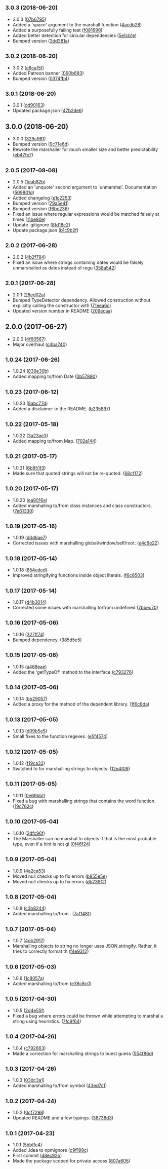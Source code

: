 ## <small>3.0.3 (2018-06-20)</small>

* 3.0.3 ([07b6795](https://github.com/wessberg/marshaller/commit/07b6795))
* Added a 'space' argument to the marshall function ([4acdb28](https://github.com/wessberg/marshaller/commit/4acdb28))
* Added a purposefully failing test ([f081690](https://github.com/wessberg/marshaller/commit/f081690))
* Added better detection for circular dependencies ([5e1cb1e](https://github.com/wessberg/marshaller/commit/5e1cb1e))
* Bumped version ([3dd381a](https://github.com/wessberg/marshaller/commit/3dd381a))



## <small>3.0.2 (2018-06-20)</small>

* 3.0.2 ([a6caf5f](https://github.com/wessberg/marshaller/commit/a6caf5f))
* Added Patreon banner ([090b683](https://github.com/wessberg/marshaller/commit/090b683))
* Bumped version ([0374fb4](https://github.com/wessberg/marshaller/commit/0374fb4))



## <small>3.0.1 (2018-06-20)</small>

* 3.0.1 ([dd90163](https://github.com/wessberg/marshaller/commit/dd90163))
* Updated package.json ([47b2de6](https://github.com/wessberg/marshaller/commit/47b2de6))



## 3.0.0 (2018-06-20)

* 3.0.0 ([329c981](https://github.com/wessberg/marshaller/commit/329c981))
* Bumped version ([9c71e6d](https://github.com/wessberg/marshaller/commit/9c71e6d))
* Rewrote the marshaller for much smaller size and better predictability ([eb47fe7](https://github.com/wessberg/marshaller/commit/eb47fe7))



## <small>2.0.5 (2017-08-08)</small>

* 2.0.5 ([1dab82b](https://github.com/wessberg/marshaller/commit/1dab82b))
* Added an 'unquote' second argument to 'unmarshal'. Documentation ([509801d](https://github.com/wessberg/marshaller/commit/509801d))
* Added changelog ([e1c2253](https://github.com/wessberg/marshaller/commit/e1c2253))
* Bumped version ([79a5e41](https://github.com/wessberg/marshaller/commit/79a5e41))
* Bumped version ([f6bc236](https://github.com/wessberg/marshaller/commit/f6bc236))
* Fixed an issue where regular expressions would be matched falsely at times ([11be80e](https://github.com/wessberg/marshaller/commit/11be80e))
* Update .gitignore ([8fd18c2](https://github.com/wessberg/marshaller/commit/8fd18c2))
* Update package.json ([b1c9b2f](https://github.com/wessberg/marshaller/commit/b1c9b2f))



## <small>2.0.2 (2017-06-28)</small>

* 2.0.2 ([4b2f784](https://github.com/wessberg/marshaller/commit/4b2f784))
* Fixed an issue where strings containing dates would be falsely unmarshalled as dates instead of regu ([358a542](https://github.com/wessberg/marshaller/commit/358a542))



## <small>2.0.1 (2017-06-28)</small>

* 2.0.1 ([28ed02a](https://github.com/wessberg/marshaller/commit/28ed02a))
* Bumped TypeDetector dependency. Allowed construction without explicitly calling the constructor with ([71eea6c](https://github.com/wessberg/marshaller/commit/71eea6c))
* Updated version number in README ([209ecaa](https://github.com/wessberg/marshaller/commit/209ecaa))



## 2.0.0 (2017-06-27)

* 2.0.0 ([4f60567](https://github.com/wessberg/marshaller/commit/4f60567))
* Major overhaul ([c4ba740](https://github.com/wessberg/marshaller/commit/c4ba740))



## <small>1.0.24 (2017-06-26)</small>

* 1.0.24 ([839e30b](https://github.com/wessberg/marshaller/commit/839e30b))
* Added mapping to/from Date ([0b57890](https://github.com/wessberg/marshaller/commit/0b57890))



## <small>1.0.23 (2017-06-12)</small>

* 1.0.23 ([8abc77d](https://github.com/wessberg/marshaller/commit/8abc77d))
* Added a disclaimer to the README. ([b235897](https://github.com/wessberg/marshaller/commit/b235897))



## <small>1.0.22 (2017-05-18)</small>

* 1.0.22 ([3a23ae3](https://github.com/wessberg/marshaller/commit/3a23ae3))
* Added mapping to/from Map. ([702a144](https://github.com/wessberg/marshaller/commit/702a144))



## <small>1.0.21 (2017-05-17)</small>

* 1.0.21 ([6b851f3](https://github.com/wessberg/marshaller/commit/6b851f3))
* Made sure that quoted strings will not be re-quoted. ([68cf172](https://github.com/wessberg/marshaller/commit/68cf172))



## <small>1.0.20 (2017-05-17)</small>

* 1.0.20 ([ea9016e](https://github.com/wessberg/marshaller/commit/ea9016e))
* Added marshalling to/from class instances and class constructors. ([7e61330](https://github.com/wessberg/marshaller/commit/7e61330))



## <small>1.0.19 (2017-05-16)</small>

* 1.0.19 ([d0d6ae7](https://github.com/wessberg/marshaller/commit/d0d6ae7))
* Corrected issues with marshalling global/window/self/root. ([e4c6e22](https://github.com/wessberg/marshaller/commit/e4c6e22))



## <small>1.0.18 (2017-05-14)</small>

* 1.0.18 ([854eded](https://github.com/wessberg/marshaller/commit/854eded))
* Improved stringifying functions inside object literals. ([f6c6503](https://github.com/wessberg/marshaller/commit/f6c6503))



## <small>1.0.17 (2017-05-14)</small>

* 1.0.17 ([d4b3014](https://github.com/wessberg/marshaller/commit/d4b3014))
* Corrected some issues with marshalling to/from undefined ([7bbec70](https://github.com/wessberg/marshaller/commit/7bbec70))



## <small>1.0.16 (2017-05-06)</small>

* 1.0.16 ([327ff74](https://github.com/wessberg/marshaller/commit/327ff74))
* Bumped  dependency. ([385d5e5](https://github.com/wessberg/marshaller/commit/385d5e5))



## <small>1.0.15 (2017-05-06)</small>

* 1.0.15 ([a468eae](https://github.com/wessberg/marshaller/commit/a468eae))
* Added the 'getTypeOf' method to the interface ([c793276](https://github.com/wessberg/marshaller/commit/c793276))



## <small>1.0.14 (2017-05-06)</small>

* 1.0.14 ([bb29057](https://github.com/wessberg/marshaller/commit/bb29057))
* Added a proxy for the  method of the dependent  library. ([1f6c8da](https://github.com/wessberg/marshaller/commit/1f6c8da))



## <small>1.0.13 (2017-05-05)</small>

* 1.0.13 ([d09b5e5](https://github.com/wessberg/marshaller/commit/d09b5e5))
* Small fixes to the function regexes. ([e5f4574](https://github.com/wessberg/marshaller/commit/e5f4574))



## <small>1.0.12 (2017-05-05)</small>

* 1.0.12 ([f19ca32](https://github.com/wessberg/marshaller/commit/f19ca32))
* Switched to  for marshalling strings to objects. ([12e4f09](https://github.com/wessberg/marshaller/commit/12e4f09))



## <small>1.0.11 (2017-05-05)</small>

* 1.0.11 ([0e69bbf](https://github.com/wessberg/marshaller/commit/0e69bbf))
* Fixed a bug with marshalling strings that contains the word function. ([19c762c](https://github.com/wessberg/marshaller/commit/19c762c))



## <small>1.0.10 (2017-05-04)</small>

* 1.0.10 ([2dfc96f](https://github.com/wessberg/marshaller/commit/2dfc96f))
* The Marshaller can no marshal to objects if that is the most probable type, even if a hint is not gi ([0f46f24](https://github.com/wessberg/marshaller/commit/0f46f24))



## <small>1.0.9 (2017-05-04)</small>

* 1.0.9 ([4a2ca53](https://github.com/wessberg/marshaller/commit/4a2ca53))
* Moved null checks up to fix errors ([b855e5e](https://github.com/wessberg/marshaller/commit/b855e5e))
* Moved null checks up to fix errors ([db239f2](https://github.com/wessberg/marshaller/commit/db239f2))



## <small>1.0.8 (2017-05-04)</small>

* 1.0.8 ([c3b8244](https://github.com/wessberg/marshaller/commit/c3b8244))
* Added marshalling to/from . ([7af148f](https://github.com/wessberg/marshaller/commit/7af148f))



## <small>1.0.7 (2017-05-04)</small>

* 1.0.7 ([4db2917](https://github.com/wessberg/marshaller/commit/4db2917))
* Marshalling objects to string no longer uses JSON.stringify. Rather, it tries to correctly format th ([f4e9312](https://github.com/wessberg/marshaller/commit/f4e9312))



## <small>1.0.6 (2017-05-03)</small>

* 1.0.6 ([1c8057a](https://github.com/wessberg/marshaller/commit/1c8057a))
* Added marshalling to/from ([e38c8c0](https://github.com/wessberg/marshaller/commit/e38c8c0))



## <small>1.0.5 (2017-04-30)</small>

* 1.0.5 ([2d4e55f](https://github.com/wessberg/marshaller/commit/2d4e55f))
* Fixed a bug where errors could be thrown while attempting to marshal a string using heuristics. ([7fc9f64](https://github.com/wessberg/marshaller/commit/7fc9f64))



## <small>1.0.4 (2017-04-26)</small>

* 1.0.4 ([c792663](https://github.com/wessberg/marshaller/commit/c792663))
* Made a correction for marshalling strings to buest guess ([554f86d](https://github.com/wessberg/marshaller/commit/554f86d))



## <small>1.0.3 (2017-04-26)</small>

* 1.0.3 ([03dc3a1](https://github.com/wessberg/marshaller/commit/03dc3a1))
* Added marshalling to/from symbol ([43ed7c1](https://github.com/wessberg/marshaller/commit/43ed7c1))



## <small>1.0.2 (2017-04-24)</small>

* 1.0.2 ([0cf7298](https://github.com/wessberg/marshaller/commit/0cf7298))
* Updated README and a few typings. ([38738d3](https://github.com/wessberg/marshaller/commit/38738d3))



## <small>1.0.1 (2017-04-23)</small>

* 1.0.1 ([5bbffc4](https://github.com/wessberg/marshaller/commit/5bbffc4))
* Added .idea to npmignore ([c9f198c](https://github.com/wessberg/marshaller/commit/c9f198c))
* First commit ([d8ec92b](https://github.com/wessberg/marshaller/commit/d8ec92b))
* Made the package scoped for private access ([807a605](https://github.com/wessberg/marshaller/commit/807a605))



